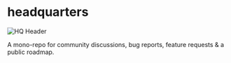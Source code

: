 # headquarters

![HQ Header](https://github.com/quira-org/.github/blob/main/profile/readme_img.png)

A mono-repo for community discussions, bug reports, feature requests &amp; a public roadmap. 
